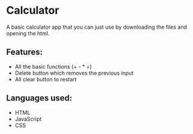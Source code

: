# Calculator

A basic calculator app that you can just use by downloading the files and opening the html.

## Features:

- All the basic functions (+ - * ÷)
- Delete button which removes the previous input
- All clear button to restart

## Languages used:

- HTML
- JavaScript
- CSS
